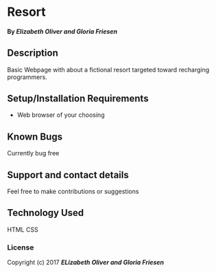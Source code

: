 # Resort
#### By _**Elizabeth Oliver and Gloria Friesen**_
## Description
Basic Webpage with about a fictional resort targeted toward recharging programmers.
## Setup/Installation Requirements
  * Web browser of your choosing
## Known Bugs
Currently bug free
## Support and contact details
Feel free to make contributions or suggestions
## Technology Used
HTML
CSS
### License
Copyright (c) 2017 **_ELizabeth Oliver and Gloria Friesen_**
